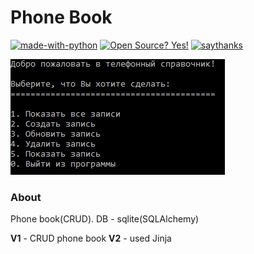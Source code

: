 # Phone Book
[![made-with-python](https://img.shields.io/badge/Made%20with-Python-blue.svg)](https://www.python.org) [![Open Source? Yes!](https://badgen.net/badge/Open%20Source%20%3F/Yes%21/ab24db?icon=github)](https://github.com/xistadi/PhoneBook) [![saythanks](https://img.shields.io/badge/say-thanks-ff69b4.svg)](https://www.donationalerts.com/c/xistadi)

![image](https://github.com/xistadi/PhoneBook/blob/master/images/start.jpg)

### About
Phone book(CRUD). DB - sqlite(SQLAlchemy)

**V1** - CRUD phone book
**V2** - used Jinja